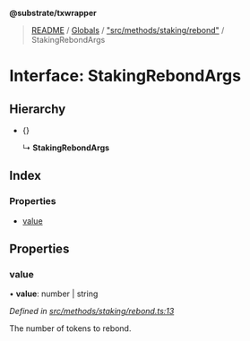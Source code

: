 **@substrate/txwrapper**

> [README](../README.md) / [Globals](../globals.md) / ["src/methods/staking/rebond"](../modules/_src_methods_staking_rebond_.md) / StakingRebondArgs

# Interface: StakingRebondArgs

## Hierarchy

* {}

  ↳ **StakingRebondArgs**

## Index

### Properties

* [value](_src_methods_staking_rebond_.stakingrebondargs.md#value)

## Properties

### value

•  **value**: number \| string

*Defined in [src/methods/staking/rebond.ts:13](https://github.com/paritytech/txwrapper/blob/ddb0953/src/methods/staking/rebond.ts#L13)*

The number of tokens to rebond.
